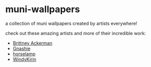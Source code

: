 # muni-wallpapers

a collection of muni wallpapers created by artists everywhere!

check out these amazing artists and more of their incredible work:

- [Brittney Ackerman](https://twitter.com/LBRCloud)
- [Gnashie](https://twitter.com/seagnash)
- [horselamp](https://derpibooru.org/tags/artist-colon-horselamp)
- [WindyKirin](https://twitter.com/WindyKirin)
